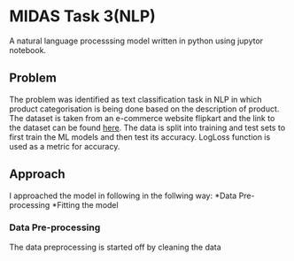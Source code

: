 # MIDAS Task 3(NLP)
A natural language processsing model written in python using jupytor notebook.

## Problem
The problem was identified as text classification task in NLP in which product categorisation is being done based on the description of product. The dataset is taken from an e-commerce website flipkart and the link to the dataset can be found [here](https://docs.google.com/spreadsheets/d/1pLv0fNE4WHokpJHUIs-FTVnmI9STgog05e658qEON0I/edit?usp=sharing ). 
The data is split into training and test sets to first train the ML models and then test its accuracy. LogLoss function is used as a metric for accuracy.

## Approach
I approached the model in following in the follwing way:
*Data Pre-processing
*Fitting the model

### Data Pre-processing
The data preprocessing is started off by cleaning the data 
